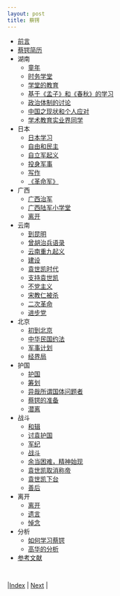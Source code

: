 ```yaml
---
layout: post
title: 蔡锷
---
```


* [前言](0-3-preface)
* [蔡锷简历](0-4-intro)
* 湖南
    * [童年](1-1-home)
    * [时务学堂](1-3-school)
    * [学堂的教育](1-5-learn)
    * [基于《孟子》和《春秋》的学习](1-6-chunqiu)
    * [政治体制的讨论](1-7-politic)
    * [中国之现状和个人应对](1-8-method)
    * [学术教育实业界同学](1-9-student)
* 日本
    * [日本学习](3-1-japan)
    * [自由和民主](3-3-freedom)
    * [自立军起义](3-4-zili)
    * [投身军事](3-5-military)
    * [写作](3-7-write)
    * [《革命军》](3-8-gemjun)
* 广西
    * [广西治军](5-0-guangxi)
    * [广西陆军小学堂](5-1-edu)
    * [离开](5-3-leave)
* 云南
    * [到昆明](6-1-yunnan)
    * [曾胡治兵语录](6-3-zenghu)
    * [云南重九起义](7-1-xinhai)
    * [建设](7-3-yunnan)
    * [袁世凯时代](8-1-jianguo)
    * [支持袁世凯](8-2-foryuan)
    * [不党主义](8-3-noparty)
    * [宋教仁被杀](9-3-songan)
    * [二次革命](9-4-erci)
    * [进步党](9-5-jinbu)
* 北京
    * [初到北京](11-1-beijing)
    * [中华民国约法](11-2-politics)
    * [军事计划](11-3-military)
    * [经界局](11-5-eco)
* 护国
    * [护国](13-1-huguo)
    * [筹划](13-3-plan)
    * [异哉所谓国体问题者](13-4-yizai)
    * [蔡锷的准备](13-5-prepare)
    * [潜离](13-6-run)
* 战斗
    * [和辑](13-7-he)
    * [讨袁护国](13-7-prewar)
    * [军纪](13-8-law)
    * [战斗](13-9-war)
    * [余当困难，精神始现](13-10-write)
    * [袁世凯取消称帝](13-11-politic)
    * [袁世凯下台](13-12-down)
    * [善后](13-13-shanhou)
* 离开
    * [离开](15-1-leave)
    * [遗言](15-3-write)
    * [悼念](17-1-aidao)
* 分析
    * [如何学习蔡锷](17-5-learn)
    * [高华的分析](19-gaohua)
* [参考文献](21-refer)

<br/>

|[Index](../) | [Next](0-3-preface) |
